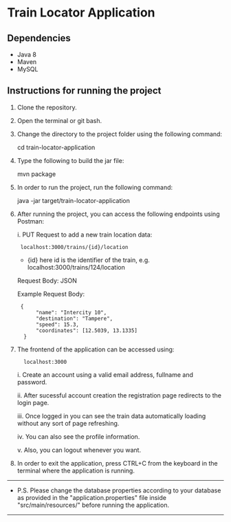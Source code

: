 # Train Locator Application

## Dependencies

- Java 8
- Maven
- MySQL

## Instructions for running the project

1.  Clone the repository.
2.  Open the terminal or git bash.
3.  Change the directory to the project folder using the following command:

    cd train-locator-application

4.  Type the following to build the jar file:

    mvn package

5.  In order to run the project, run the following command:

    java -jar target/train-locator-application

6.  After running the project, you can access the following endpoints using Postman:

    i. PUT Request to add a new train location data:

         localhost:3000/trains/{id}/location

    - {id} here id is the identifier of the train, e.g. localhost:3000/trains/124/location

    Request Body: JSON

    Example Request Body:

         {
              "name": "Intercity 10",
              "destination": "Tampere",
              "speed": 15.3,
              "coordinates": [12.5039, 13.1335]
          }

7.  The frontend of the application can be accessed using:

          localhost:3000

    i. Create an account using a valid email address, fullname and password.

    ii. After sucessful account creation the registration page redirects to the login page.

    iii. Once logged in you can see the train data automatically loading without any sort of page refreshing.

    iv. You can also see the profile information.

    v. Also, you can logout whenever you want.

8.  In order to exit the application, press CTRL+C from the keyboard in the terminal where the application is running.

---

- P.S. Please change the database properties according to your database as provided in the "application.properties" file inside "src/main/resources/" before running the application.

---
